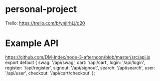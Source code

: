 # personal-project

Trello: https://trello.com/b/ynjIrhLj/d20

# Example API

https://github.com/DM-Index/node-3-afternoon/blob/master/src/api.js
export default {
swag: '/api/swag',
cart: '/api/cart',
login: '/api/login',
register: '/api/register',
signout: '/api/signout',
search: '/api/search',
user: '/api/user',
checkout: '/api/cart/checkout'
};
